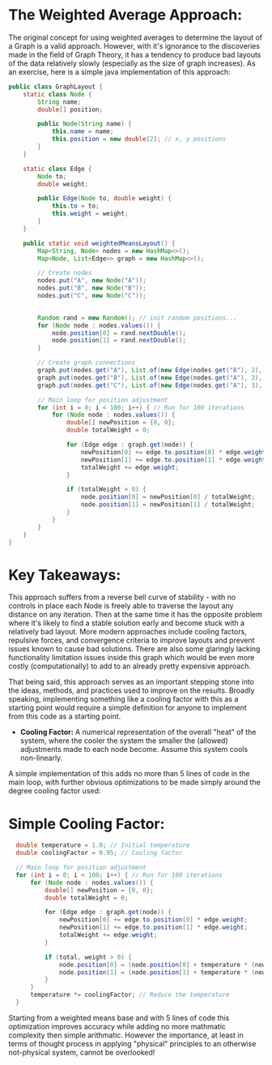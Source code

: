# The Weighted Average Approach:

The original concept for using weighted averages to determine the layout of a Graph is a valid approach. However, with it's ignorance to the discoveries made in the field of Graph Theory, it has a tendency to produce bad layouts of the data relatively slowly (especially as the size of  graph increases).  As an exercise, here is a simple java implementation of this approach:  

```java
public class GraphLayout {
    static class Node {
        String name;
        double[] position;

        public Node(String name) {
            this.name = name;
            this.position = new double[2]; // x, y positions
        }
    }

    static class Edge {
        Node to;
        double weight;

        public Edge(Node to, double weight) {
            this.to = to;
            this.weight = weight;
        }
    }

    public static void weightedMeansLayout() {
        Map<String, Node> nodes = new HashMap<>();
        Map<Node, List<Edge>> graph = new HashMap<>();

        // Create nodes
        nodes.put("A", new Node("A"));
        nodes.put("B", new Node("B"));
        nodes.put("C", new Node("C"));

        
        Random rand = new Random(); // init random positions...
        for (Node node : nodes.values()) {
            node.position[0] = rand.nextDouble();
            node.position[1] = rand.nextDouble();
        }

        // Create graph connections
        graph.put(nodes.get("A"), List.of(new Edge(nodes.get("B"), 2), new Edge(nodes.get("C"), 3)));
        graph.put(nodes.get("B"), List.of(new Edge(nodes.get("A"), 2), new Edge(nodes.get("C"), 4)));
        graph.put(nodes.get("C"), List.of(new Edge(nodes.get("A"), 3), new Edge(nodes.get("B"), 4)));

        // Main loop for position adjustment
        for (int i = 0; i < 100; i++) { // Run for 100 iterations
            for (Node node : nodes.values()) {
                double[] newPosition = {0, 0};
                double totalWeight = 0;

                for (Edge edge : graph.get(node)) {
                    newPosition[0] += edge.to.position[0] * edge.weight;
                    newPosition[1] += edge.to.position[1] * edge.weight;
                    totalWeight += edge.weight;
                }

                if (totalWeight > 0) {
                    node.position[0] = newPosition[0] / totalWeight;
                    node.position[1] = newPosition[1] / totalWeight;
                }
            }
        }
    }
}
```

# Key Takeaways:

This approach suffers from a reverse bell curve of stability - with no controls in place each Node is freely able to traverse the layout any distance on any iteration. Then at the same time it has the opposite problem where it's likely to find a stable solution early and become stuck with a relatively bad layout. More modern approaches include cooling factors, repulsive forces, and convergence criteria to improve layouts and prevent issues known to cause bad solutions. There are also some glaringly lacking functionality limitation issues inside this graph which would be even more costly (computationally) to add to an already pretty expensive approach. 

That being said, this approach serves as an important stepping stone into the ideas, methods, and practices used to improve on the results. Broadly speaking, implementing something like a cooling factor with this as a starting point would require a simple definition for anyone to implement from this code as a starting point.

- **Cooling Factor:** A numerical representation of the overall "heat" of the system, where the cooler the system the smaller the (allowed) adjustments made to each node become. Assume this system cools non-linearly. 

A simple implementation of this adds no more than 5 lines of code in the main loop, with further obvious optimizations to be made simply around the degree cooling factor used:

# Simple Cooling Factor:

```java
  double temperature = 1.0; // Initial temperature
  double coolingFactor = 0.95; // Cooling factor

  // Main loop for position adjustment
  for (int i = 0; i < 100; i++) { // Run for 100 iterations
      for (Node node : nodes.values()) {
          double[] newPosition = {0, 0};
          double totalWeight = 0;

          for (Edge edge : graph.get(node)) {
              newPosition[0] += edge.to.position[0] * edge.weight;
              newPosition[1] += edge.to.position[1] * edge.weight;
              totalWeight += edge.weight;
          }

          if (total, weight > 0) {
              node.position[0] = (node.position[0] + temperature * (newPosition[0] / totalWeight)) / (1 + temperature);
              node.position[1] = (node.position[1] + temperature * (newPosition[1] / totalWeight)) / (1 + temperature);
          }
      }
      temperature *= coolingFactor; // Reduce the temperature
  }
```

Starting from a weighted means base and with 5 lines of code this optimization improves accuracy while adding no more mathmatic complexity then simple arithmatic. However the importance, at least in terms of thought process in applying "physical" principles to an otherwise not-physical system, cannot be overlooked! 